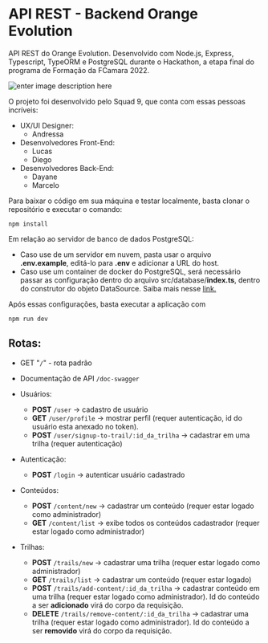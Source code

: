 # API REST - Backend Orange Evolution

API REST do Orange Evolution. Desenvolvido com Node.js, Express, Typescript, TypeORM e PostgreSQL  durante o Hackathon, a etapa final do programa de Formação da FCamara 2022.

![enter image description here](https://res.cloudinary.com/practicaldev/image/fetch/s--egmJbu5X--/c_imagga_scale,f_auto,fl_progressive,h_420,q_auto,w_1000/https://dev-to-uploads.s3.amazonaws.com/uploads/articles/trp0zksm3rffm69rp35z.png)

O projeto foi desenvolvido pelo Squad 9, que conta com essas pessoas incríveis:
- UX/UI Designer:
	- Andressa
- Desenvolvedores Front-End:
	- Lucas
	- Diego
- Desenvolvedores Back-End:
	- Dayane
	- Marcelo
	

Para baixar o código em sua máquina e testar localmente, basta clonar o repositório e executar o comando:

    npm install

Em relação ao servidor de banco de dados PostgreSQL: 
- Caso use de um servidor em nuvem, pasta usar o arquivo **.env.example**, editá-lo para **.env** e adicionar a URL do host.
- Caso use um container de docker do PostgreSQL, será necessário passar as configuração dentro do arquivo src/database/**index.ts**, dentro do construtor do objeto DataSource. Saiba mais nesse [link.](https://typeorm.io/data-source-options#postgres--cockroachdb-data-source-options)

Após essas configurações, basta executar a aplicação com

    npm run dev


## Rotas:
- GET "`/`" - rota padrão

- Documentação de API  `/doc-swagger`

- Usuários:
	- **POST** `/user` -> cadastro de usuário
	- **GET** `/user/profile` -> mostrar perfil (requer autenticação, id do usuário esta anexado no token). 
	- **POST** `/user/signup-to-trail/:id_da_trilha` -> cadastrar em uma trilha (requer autenticação)

- Autenticação:
	- **POST** `/login` -> autenticar usuário cadastrado

- Conteúdos:
	- **POST** `/content/new` -> cadastrar um conteúdo (requer estar logado como administrador)
	- **GET** `/content/list` -> exibe todos os conteúdos cadastrador (requer estar logado como administrador)

- Trilhas:
	- **POST** `/trails/new` -> cadastrar uma trilha (requer estar logado como administrador)
	- **GET** `/trails/list` -> cadastrar um conteúdo (requer estar logado)
	- **POST** `/trails/add-content/:id_da_trilha` -> cadastrar conteúdo em uma trilha (requer estar logado como administrador). Id do conteúdo a ser **adicionado** virá do corpo da requisição.
	- **DELETE** `/trails/remove-content/:id_da_trilha` -> cadastrar uma trilha (requer estar logado como administrador).  Id do conteúdo a ser **removido** virá do corpo da requisição.
